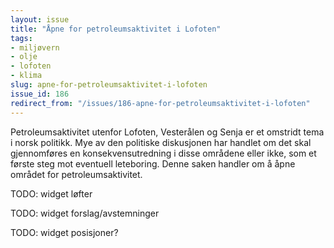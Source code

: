 ```yaml
---
layout: issue
title: "Åpne for petroleumsaktivitet i Lofoten"
tags:
- miljøvern
- olje
- lofoten
- klima
slug: apne-for-petroleumsaktivitet-i-lofoten
issue_id: 186
redirect_from: "/issues/186-apne-for-petroleumsaktivitet-i-lofoten"
---
```


Petroleumsaktivitet utenfor Lofoten, Vesterålen og Senja er et omstridt tema i norsk politikk. Mye av den politiske diskusjonen har handlet om det skal gjennomføres en konsekvensutredning i disse områdene eller ikke, som et første steg mot eventuell leteboring. Denne saken handler om å åpne området for petroleumsaktivitet.

TODO: widget løfter

TODO: widget forslag/avstemninger

TODO: widget posisjoner?

